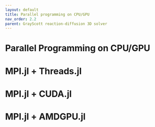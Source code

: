 ```yaml
---
layout: default
title: Parallel programming on CPU/GPU
nav_order: 2.2
parent: GrayScott reaction-diffusion 3D solver
---
```


# Parallel Programming on CPU/GPU

# MPI.jl + Threads.jl

# MPI.jl + CUDA.jl

# MPI.jl + AMDGPU.jl

